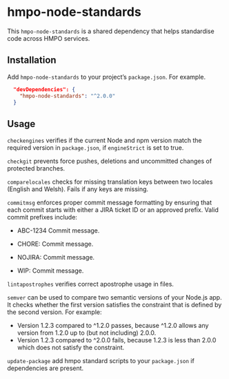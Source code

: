 # hmpo-node-standards

This `hmpo-node-standards` is a shared dependency that helps standardise code across HMPO services.

## Installation

Add `hmpo-node-standards` to your project’s `package.json`. For example.

```json
  "devDependencies": {
    "hmpo-node-standards": "^2.0.0"
  }
```

## Usage

`checkengines` verifies if the current Node and npm version match the required version in `package.json`, if `engineStrict` is set to true.

`checkgit` prevents force pushes, deletions and uncommitted changes of protected branches.

`comparelocales` checks for missing translation keys between two locales (English and Welsh). Fails if any keys are missing.

`commitmsg` enforces proper commit message formatting by ensuring that each commit starts with either a JIRA ticket ID or an approved prefix. Valid commit prefixes include:

- ABC-1234 Commit message.

- CHORE: Commit message.

- NOJIRA: Commit message.

- WIP: Commit message.

`lintapostrophes` verifies correct apostrophe usage in files.

`semver` can be used to compare two semantic versions of your Node.js app. It checks whether the first version satisfies the constraint that is defined by the second version. For example:

- Version 1.2.3 compared to ^1.2.0 passes, because ^1.2.0 allows any version from 1.2.0 up to (but not including) 2.0.0.
- Version 1.2.3 compared to ^2.0.0 fails, because 1.2.3 is less than 2.0.0 which does not satisfy the constraint.

`update-package` add hmpo standard scripts to your `package.json` if dependencies are present.